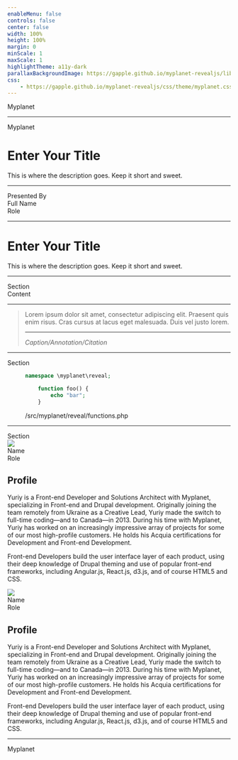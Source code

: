 ```yaml
---
enableMenu: false
controls: false
center: false
width: 100%
height: 100%
margin: 0
minScale: 1
maxScale: 1
highlightTheme: a11y-dark
parallaxBackgroundImage: https://gapple.github.io/myplanet-revealjs/lib/myplanet/patterns/hills/pattern.svg
css:
    - https://gapple.github.io/myplanet-revealjs/css/theme/myplanet.css
---
```


<!-- .slide: class="intro" id="intro" data-background-image="https://gapple.github.io/myplanet-revealjs/lib/myplanet/patterns/hills/pattern.svg" -->

<div class="logo-wrapper">
    <div class="logo"><span class="visually-hidden">Myplanet</span></div>
</div>

---

<!-- .slide: class="title" id="title" -->

<div class="grid-wrapper">
    <div class="header">
        <!-- Remove logo--full class to only show brand mark -->
        <div class="logo logo--full"><span class="visually-hidden">Myplanet</span></div>
    </div>
    <div class="content">
        <h1>Enter Your Title</h1>
        <div class="description">
            This is where the description goes. Keep it short and sweet.
        </div>
    </div>
    <div class="credit">
        <hr/>
        <div class="label">Presented By</div>
        <div class="name">Full Name</div>
        <div class="role">Role</div>
    </div>
</div>

---

<!-- .slide: class="subsection color--ice" id="subsection--ice" -->


<div class="grid-wrapper">
    <div class="logo"></div>
    <h1>Enter Your Title</h1>
    <div class="description">
        This is where the description goes. Keep it short and sweet.
    </div>
</div>

---

<!-- .slide: id="blank" -->

<div class="grid-wrapper">
    <div class="header">
        <div class="logo"></div>
        <div class="section">Section</div>
    </div>
    <div class="content">Content</div>
</div>

---

<!-- .slide:  class="quote color--midnight" id="quote--midnight" -->

<div class="grid-wrapper">
    <div class="logo"></div>
    <blockquote>
        <p>
            Lorem ipsum dolor sit amet, consectetur adipiscing elit. Praesent quis enim risus. Cras cursus at lacus eget malesuada. Duis vel justo lorem.
        </p>
        <hr/>
        <cite>Caption/Annotation/Citation</cite>
    </blockquote>
</div>

---

<!-- .slide: class="code color--dark" id="code--path" -->

<div class="grid-wrapper">
<div class="header">
    <div class="logo"></div>
    <div class="section">Section</div>
</div>
<figure class="code">

```php
namespace \myplanet\reveal;

    function foo() {
        echo "bar";
    }
```

<!-- figcaption element is optional, can be placed above or below code  -->
<figcaption class="path">/src/myplanet/reveal/functions.php</figcaption>
</figure>
</div>

---

<!-- Team page can accommodate one or two profiles. -->
<!-- .slide:  class="team" id="team" -->

<div class="grid-wrapper">
    <div class="header">
        <div class="logo"></div>
        <div class="section">Section</div>
    </div>
    <div class="content">
        <div class="profile">
            <div class="basics">
                <img src="lib/myplanet/portait-placeholder.png">
                <div class="name">Name</div>
                <div class="role">Role</div>
                </div>
            <div class="details">
                <h2>Profile</h2>
                <p>Yuriy is a Front-end Developer and Solutions Architect with Myplanet, specializing in Front-end and Drupal development. Originally joining the team remotely from Ukraine as a Creative Lead, Yuriy made the switch to full-time coding—and to Canada—in 2013. During his time with Myplanet, Yuriy has worked on an increasingly impressive array of projects for some of our most high-profile customers. He holds his Acquia certifications for Development and Front-end Development.</p>
                <p class="supplement">Front-end Developers build the user interface layer of each product, using their deep knowledge of Drupal theming and use of popular front-end frameworks, including Angular.js, React.js, d3.js, and of course HTML5 and CSS.</p>
            </div>
        </div>
        <div class="profile">
            <div class="basics">
                <img src="lib/myplanet/portait-placeholder.png">
                <div class="name">Name</div>
                <div class="role">Role</div>
            </div>
            <div class="details">
                <h2>Profile</h2>
                <p>Yuriy is a Front-end Developer and Solutions Architect with Myplanet, specializing in Front-end and Drupal development. Originally joining the team remotely from Ukraine as a Creative Lead, Yuriy made the switch to full-time coding—and to Canada—in 2013. During his time with Myplanet, Yuriy has worked on an increasingly impressive array of projects for some of our most high-profile customers. He holds his Acquia certifications for Development and Front-end Development.</p>
                <p class="supplement">Front-end Developers build the user interface layer of each product, using their deep knowledge of Drupal theming and use of popular front-end frameworks, including Angular.js, React.js, d3.js, and of course HTML5 and CSS.</p>
            </div>
        </div>
    </div>
</div>

---

<!-- .slide: class="end color--radiant" id="end-radiant" -->
<div class="logo-wrapper">
    <div class="logo"><span class="visually-hidden">Myplanet</span></div>
</div>